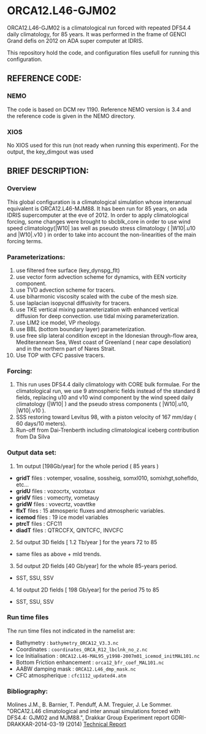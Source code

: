 # ORCA12.L46-GJM02
ORCA12.L46-GJM02 is a climatological run forced with repeated DFS4.4 daily climatology, for 85 years.
It was performed in the frame of GENCI Grand defis on 2012 on ADA super computer at IDRIS.

This repository hold the code, and configuration files usefull for running this configuration.


## REFERENCE CODE:
### NEMO 
   The code is based on DCM rev 1190. Reference NEMO version is 3.4 and the reference code is given in the NEMO directory.

### XIOS
  No XIOS used for this run (not ready when running this experiment). For the output, the key_dimgout was used 

## BRIEF DESCRIPTION:
### Overview
  This global configuration is a climatological simulation whose interannual equivalent is ORCA12.L46-MJM88.  It has been run for 85 years, on ada IDRIS supercomputer at the eve of 2012.
  In order to apply climatological forcing, some changes were brought to sbcblk_core in order to use wind speed climatology(|W10| )as well as pseudo stress climatology ( |W10|.u10 and |W10|.v10 ) in order to take into account the non-linearities of the main forcing terms.

### Parameterizations:
 1. use filtered free surface (key_dynspg_flt)
 2. use vector form advection scheme for dynamics, with EEN vorticity component.
 3. use TVD advection scheme for tracers.
 4. use biharmonic viscosity scaled with the cube of the mesh size.
 5. use laplacian isopycnal diffusivity for tracers.
 6. use TKE vertical mixing parameterization with enhanced vertical diffusion for deep convection. use tidal mixing parameterization.
 7. use LIM2 ice model, VP rheology.
 8. use BBL (bottom boundary layer) parameterization.
 9. use free slip lateral condition except in the Idonesian through-flow area, Mediterannean Sea, West coast of Greenland ( near cape desolation) and in the northern part of Nares Strait.
10. Use TOP with CFC passive tracers.

### Forcing:
 1. This run uses DFS4.4 daily climatology with CORE bulk formulae. For the climatological run, we use 9 atmospheric fields instead of the standard 8 fields, replacing u10 and v10 wind component by the wind speed daily climatology (|W10| ) and the pseudo stress components ( |W10|.u10, |W10|.v10 ).
 2. SSS restoring toward Levitus 98, with a piston velocity of 167 mm/day ( 60 days/10 meters).
 3. Run-off from Dai-Trenberth including climatological iceberg contribution from Da Silva


### Output data set: 
 1. 1m output  [198Gb/year] for the whole period ( 85 years )
  * **gridT** files : votemper, vosaline, sossheig, somxl010, somixhgt,sohefldo, etc...
  * **gridU** files : vozocrtx, vozotaux
  * **gridV** files : vomecrty, vometauy
  * **gridW** files : vovecrtz, voavttke
  * **flxT** files : 15 atmosperic fluxes and atmospheric variables.
  * **icemod** files : 19 ice model variables
  * **ptrcT** files : CFC11
  * **diadT** files : QTRCCFX, QINTCFC, INVCFC
 2. 5d output  3D fields [ 1.2 Tb/year ] for the years 72 to 85
  * same files as above + mld trends.
 3. 5d output 2D fields [40 Gb/year] for the whole 85-years period.
  * SST, SSU, SSV
 4. 1d output 2D fields [ 198 Gb/year] for the period 75 to 85
  * SST, SSU, SSV

### Run time files
   The run time files not  indicated in the namelist are:

 * Bathymetry : ```bathymetry_ORCA12_V3.3.nc```
 * Coordinates : ```coordinates_ORCA_R12_lbclnk_no_z.nc```
 * Ice Initialisation : ```ORCA12.L46-MAL95_y1998-2007m01_icemod_initMAL101.nc```
 * Bottom Friction enhancement : ```orca12_bfr_coef_MAL101.nc```
 * AABW damping mask : ```ORCA12.L46_dmp_mask.nc```
 * CFC atmospherique : ```cfc1112_updated4.atm```



### Bibliography:
Molines J.M., B. Barnier, T. Penduff, A.M. Treguier, J. Le Sommer. "ORCA12.L46 climatological and inter annual simulations forced with DFS4.4: GJM02 and MJM88.",  Drakkar Group Experiment report GDRI-DRAKKAR-2014-03-19 (2014) [Technical Report](https://www.drakkar-ocean.eu/publications/reports/orca12_reference_experiments_2014)
